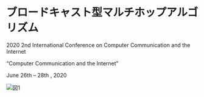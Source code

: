 # ブロードキャスト型マルチホップアルゴリズム
2020 2nd International Conference on Computer Communication and the Internet

“Computer Communication and the Internet”

June 26th – 28th , 2020

![図1](https://user-images.githubusercontent.com/34154851/106847143-ae28e800-66f1-11eb-9da5-5efc9ad449f2.png)
